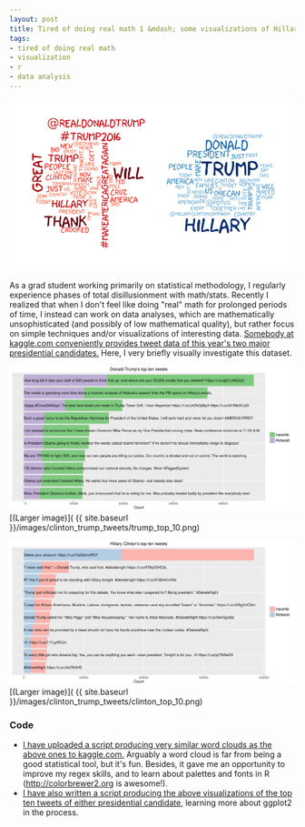 ```yaml
---
layout: post
title: Tired of doing real math 1 &mdash; some visualizations of Hillary Clinton and Donald Trump tweets
tags:
- tired of doing real math
- visualization
- r
- data analysis
---
```


![Word cloud from Trump and Clinton tweets](/images/clinton_trump_tweets/trump_clinton_tweets_word_cloud.png?raw=true "Word cloud from Trump and Clinton tweets")

As a grad student working primarily on statistical methodology, I regularly experience phases of total disillusionment with math/stats.  Recently I realized that when I don't feel like doing "real" math for prolonged periods of time, I instead can work on data analyses, which are mathematically unsophisticated (and possibly of low mathematical quality), but rather focus on simple techniques and/or visualizations of interesting data.
[Somebody at kaggle.com conveniently provides tweet data of this year's two major presidential candidates.](https://www.kaggle.com/benhamner/clinton-trump-tweets) Here, I very briefly visually investigate this dataset.

<!--The goal, I guess, is to understand what messages the candidates convey with their tweets. But I won't go deep into interpretation of the results or political discussion. I first take a look at the top ten most popular tweets of either candidate, where tweet popularity is defined as the sum of the number of retweets and the number of favorites that a tweet has received. After some minimal data preprocessing, I plot a bar graph of retweet and favorite count for the top ten tweets, and overlay the tweet text on top of the bars in the graph. This results in the following visualizations.-->

![Visualization of Trump's top ten tweets](/images/clinton_trump_tweets/trump_top_10_small.png?raw=true "Visualization of Trump's top ten tweets")
[(Larger image)]( {{ site.baseurl }}/images/clinton_trump_tweets/trump_top_10.png)

![Visualization of Clinton's top ten tweets](/images/clinton_trump_tweets/clinton_top_10_small.png?raw=true "Visualization of Clinton's top ten tweets")
[(Larger image)]( {{ site.baseurl }}/images/clinton_trump_tweets/clinton_top_10.png)

### Code

* [I have uploaded a script producing very similar word clouds as the above ones to kaggle.com.](https://www.kaggle.com/agisga/d/benhamner/clinton-trump-tweets/word-clouds) Arguably a word cloud is far from being a good statistical tool, but it's fun. Besides, it gave me an opportunity to improve my regex skills, and to learn about palettes and fonts in R (<http://colorbrewer2.org> is awesome!).
* [I have also written a script producing the above visualizations of the top ten tweets of either presidential candidate](https://www.kaggle.com/agisga/d/benhamner/clinton-trump-tweets/top-10-tweets), learning more about ggplot2 in the process.
